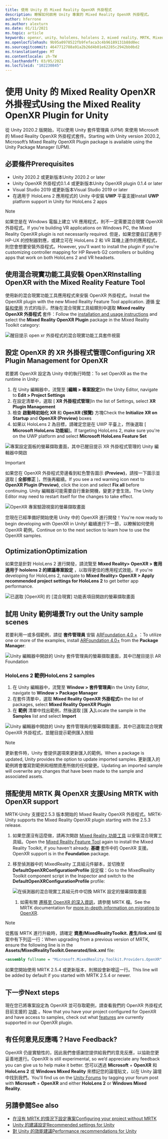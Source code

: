 ```yaml
---
title: 使用 Unity 的 Mixed Reality OpenXR 外掛程式
description: 瞭解如何啟用 Unity 專案的 Mixed Reality OpenXR 外掛程式。
author: hferrone
ms.author: alexturn
ms.date: 01/11/2021
ms.topic: article
keywords: openxr、unity、hololens、hololens 2、mixed reality、MRTK、Mixed Reality 工具組、增強的現實、虛擬實境、混合現實耳機、學習、教學課程、快速入門
ms.openlocfilehash: 9b95a0978522fb9fefaca3c4b96189131b88d0ec
ms.sourcegitcommit: 4647712788a91a2b26d4b01e62285c2942bb0bd2
ms.translationtype: MT
ms.contentlocale: zh-TW
ms.lasthandoff: 03/05/2021
ms.locfileid: "102230845"
---
```

# <a name="using-the-mixed-reality-openxr-plugin-for-unity"></a><span data-ttu-id="0aa11-104">使用 Unity 的 Mixed Reality OpenXR 外掛程式</span><span class="sxs-lookup"><span data-stu-id="0aa11-104">Using the Mixed Reality OpenXR Plugin for Unity</span></span>

<span data-ttu-id="0aa11-105">從 Unity 2020.2 版開始，可以使用 Unity 套件管理員 (UPM) 來使用 Microsoft 的 Mixed Reality OpenXR 外掛程式套件。</span><span class="sxs-lookup"><span data-stu-id="0aa11-105">Starting with Unity version 2020.2, Microsoft’s Mixed Reality OpenXR Plugin package is available using the Unity Package Manager (UPM).</span></span>

## <a name="prerequisites"></a><span data-ttu-id="0aa11-106">必要條件</span><span class="sxs-lookup"><span data-stu-id="0aa11-106">Prerequisites</span></span>

* <span data-ttu-id="0aa11-107">Unity 2020.2 或更新版本</span><span class="sxs-lookup"><span data-stu-id="0aa11-107">Unity 2020.2 or later</span></span>
* <span data-ttu-id="0aa11-108">Unity OpenXR 外掛程式0.1.4 或更新版本</span><span class="sxs-lookup"><span data-stu-id="0aa11-108">Unity OpenXR plugin 0.1.4 or later</span></span>
* <span data-ttu-id="0aa11-109">Visual Studio 2019 或更新版本</span><span class="sxs-lookup"><span data-stu-id="0aa11-109">Visual Studio 2019 or later</span></span>
* <span data-ttu-id="0aa11-110">在適用于 HoloLens 2 應用程式的 Unity 中安裝 **UWP** 平臺支援</span><span class="sxs-lookup"><span data-stu-id="0aa11-110">Install **UWP** platform support in Unity for HoloLens 2 apps</span></span>

> [!NOTE]
> <span data-ttu-id="0aa11-111">如果您是在 Windows 電腦上建立 VR 應用程式，則不一定需要混合現實 OpenXR 外掛程式。</span><span class="sxs-lookup"><span data-stu-id="0aa11-111">If you're building VR applications on Windows PC, the Mixed Reality OpenXR plugin is not necessarily required.</span></span> <span data-ttu-id="0aa11-112">但是，如果您要自訂適用于 HP-UX 的控制器對應，或建立可在 HoloLens 2 和 VR 耳機上運作的應用程式，則您會想要安裝外掛程式。</span><span class="sxs-lookup"><span data-stu-id="0aa11-112">However, you'll want to install the plugin if you're customizing controller mapping for HP Reverb G2 controllers or building apps that work on both HoloLens 2 and VR headsets.</span></span>

## <a name="installing-openxr-with-the-mixed-reality-feature-tool"></a><span data-ttu-id="0aa11-113">使用混合現實功能工具安裝 OpenXR</span><span class="sxs-lookup"><span data-stu-id="0aa11-113">Installing OpenXR with the Mixed Reality Feature Tool</span></span>

<span data-ttu-id="0aa11-114">使用新的混合現實功能工具應用程式來安裝 OpenXR 外掛程式。</span><span class="sxs-lookup"><span data-stu-id="0aa11-114">Install the OpenXR plugin with the new Mixed Reality Feature Tool application.</span></span> <span data-ttu-id="0aa11-115">遵循 [安裝和使用](welcome-to-mr-feature-tool.md) 方式的指示，然後在混合現實工具組類別中選取 **Mixed reality OpenXR 外掛程式** 套件：</span><span class="sxs-lookup"><span data-stu-id="0aa11-115">Follow the [installation and usage instructions](welcome-to-mr-feature-tool.md) and select the **Mixed Reality OpenXR Plugin** package in the Mixed Reality Toolkit category:</span></span>

![醒目提示 open xr 外掛程式的混合現實功能工具套件視窗](images/feature-tool-openxr.png)

## <a name="configuring-xr-plugin-management-for-openxr"></a><span data-ttu-id="0aa11-117">設定 OpenXR 的 XR 外掛程式管理</span><span class="sxs-lookup"><span data-stu-id="0aa11-117">Configuring XR Plugin Management for OpenXR</span></span>

<span data-ttu-id="0aa11-118">若要將 OpenXR 設定為 Unity 中的執行時間：</span><span class="sxs-lookup"><span data-stu-id="0aa11-118">To set OpenXR as the the runtime in Unity:</span></span>

1. <span data-ttu-id="0aa11-119">在 Unity 編輯器中，流覽至 [**編輯 > 專案設定**]</span><span class="sxs-lookup"><span data-stu-id="0aa11-119">In the Unity Editor, navigate to **Edit > Project Settings**</span></span>
2. <span data-ttu-id="0aa11-120">在設定清單中，選取 [ **XR 外掛程式管理**]</span><span class="sxs-lookup"><span data-stu-id="0aa11-120">In the list of Settings, select **XR Plugin Management**</span></span>
3. <span data-ttu-id="0aa11-121">檢查 **啟動時初始化 XR** 和 **OpenXR (預覽)** 方塊</span><span class="sxs-lookup"><span data-stu-id="0aa11-121">Check the **Initialize XR on Startup** and **OpenXR (Preview)** boxes</span></span>
4. <span data-ttu-id="0aa11-122">如果以 HoloLens 2 為目標，請確定您是在 UWP 平臺上，然後選取 [ **Microsoft HoloLens 功能組**]。</span><span class="sxs-lookup"><span data-stu-id="0aa11-122">If targeting HoloLens 2, make sure you're on the UWP platform and select **Microsoft HoloLens Feature Set**</span></span>

![專案設定面板的螢幕擷取畫面，其中已醒目提示 XR 外掛程式管理的 Unity 編輯器中開啟](images/openxr-img-05.png)

> [!IMPORTANT]
> <span data-ttu-id="0aa11-124">如果您在 OpenXR 外掛程式旁邊看到紅色警告圖示 **(Preview)**，請按一下圖示並選取 [ **全部修正** ]，然後再繼續。</span><span class="sxs-lookup"><span data-stu-id="0aa11-124">If you see a red warning icon next to **OpenXR Plugin (Preview)**, click the icon and select **Fix all** before continuing.</span></span> <span data-ttu-id="0aa11-125">Unity 編輯器可能需要自行重新開機，變更才會生效。</span><span class="sxs-lookup"><span data-stu-id="0aa11-125">The Unity Editor may need to restart itself for the changes to take effect.</span></span>

![OpenXR 專案驗證視窗的螢幕擷取畫面](images/openxr-img-06.png)

<span data-ttu-id="0aa11-127">您現在已經準備好開始使用 Unity 中的 OpenXR 進行開發！</span><span class="sxs-lookup"><span data-stu-id="0aa11-127">You're now ready to begin developing with OpenXR in Unity!</span></span>  <span data-ttu-id="0aa11-128">繼續進行下一節，以瞭解如何使用 OpenXR 範例。</span><span class="sxs-lookup"><span data-stu-id="0aa11-128">Continue on to the next section to learn how to use the OpenXR samples.</span></span>

## <a name="optimization"></a><span data-ttu-id="0aa11-129">Optimization</span><span class="sxs-lookup"><span data-stu-id="0aa11-129">Optimization</span></span>

<span data-ttu-id="0aa11-130">如果您是針對 HoloLens 2 進行開發，請流覽至 **Mixed Reality> OpenXR > 套用適用于 hololens 2 的建議專案設定** ，以取得更佳的應用程式效能。</span><span class="sxs-lookup"><span data-stu-id="0aa11-130">If you're developing for HoloLens 2, navigate to **Mixed Reality> OpenXR > Apply recommended project settings for HoloLens 2** to get better app performance.</span></span>

![已選取 [OpenXR] 的 [混合現實] 功能表項目開啟的螢幕擷取畫面](images/openxr-img-08.png)

## <a name="try-out-the-unity-sample-scenes"></a><span data-ttu-id="0aa11-132">試用 Unity 範例場景</span><span class="sxs-lookup"><span data-stu-id="0aa11-132">Try out the Unity sample scenes</span></span>

<span data-ttu-id="0aa11-133">若要利用一或多個範例，請從 **套件管理員** 安裝 [ARFoundation 4.0 +](https://docs.unity3d.com/Packages/com.unity.xr.arfoundation@4.1/manual/index.html#installing-ar-foundation) ：</span><span class="sxs-lookup"><span data-stu-id="0aa11-133">To utilize one or more of the examples, install [ARFoundation 4.0+](https://docs.unity3d.com/Packages/com.unity.xr.arfoundation@4.1/manual/index.html#installing-ar-foundation) from the **Package Manager**:</span></span>

![Unity 編輯器中開啟的 Unity 套件管理員的螢幕擷取畫面，其中已醒目提示 AR Foundation](images/openxr-img-09.png)

### <a name="hololens-2-samples"></a><span data-ttu-id="0aa11-135">HoloLens 2 範例</span><span class="sxs-lookup"><span data-stu-id="0aa11-135">HoloLens 2 samples</span></span>

1. <span data-ttu-id="0aa11-136">在 Unity 編輯器中，流覽至 **Window > 套件管理員**</span><span class="sxs-lookup"><span data-stu-id="0aa11-136">In the Unity Editor, navigate to **Window > Package Manager**</span></span>
2. <span data-ttu-id="0aa11-137">在套件清單中，選取 **Mixed Reality OpenXR 外掛程式**</span><span class="sxs-lookup"><span data-stu-id="0aa11-137">In the list of packages, select **Mixed Reality OpenXR Plugin**</span></span>
3. <span data-ttu-id="0aa11-138">在 **範例** 清單中找出範例，然後選取 [匯 **入**]</span><span class="sxs-lookup"><span data-stu-id="0aa11-138">Locate the sample in the **Samples** list and select **Import**</span></span>

![Unity 編輯器中開啟的 Unity 套件管理員的螢幕擷取畫面，其中已選取混合現實 OpenXR 外掛程式，並醒目提示範例匯入按鈕](images/openxr-img-03.png)

<!-- ### For all other OpenXR samples

1. In the Unity Editor, navigate to **Window > Package Manager**
2. In the list of packages, select **OpenXR Plugin**
3. Locate the sample in the **Samples** list and select **Import**

![Screenshot of Unity Package Manager open in Unity editor with OpenXR Plugin selected and samples import button highlighted](images/openxr-img-10.png) -->

> [!NOTE]
> <span data-ttu-id="0aa11-140">更新套件時，Unity 會提供選項來更新匯入的範例。</span><span class="sxs-lookup"><span data-stu-id="0aa11-140">When a package is updated, Unity provides the option to update imported samples.</span></span>  <span data-ttu-id="0aa11-141">更新匯入的範例將會覆寫對範例和相關資產所做的任何變更。</span><span class="sxs-lookup"><span data-stu-id="0aa11-141">Updating an imported sample will overwrite any changes that have been made to the sample and associated assets.</span></span>

## <a name="using-mrtk-with-openxr-support"></a><span data-ttu-id="0aa11-142">搭配使用 MRTK 與 OpenXR 支援</span><span class="sxs-lookup"><span data-stu-id="0aa11-142">Using MRTK with OpenXR support</span></span>

<span data-ttu-id="0aa11-143">MRTK-Unity 支援從2.5.3 版本開始的 Mixed Reality OpenXR 外掛程式。</span><span class="sxs-lookup"><span data-stu-id="0aa11-143">MRTK-Unity supports the Mixed Reality OpenXR plugin starting with the 2.5.3 release.</span></span>

1. <span data-ttu-id="0aa11-144">如果您還沒有這麼做，請再次開啟 [Mixed Reality 功能工具](welcome-to-mr-feature-tool.md) 以安裝混合現實工具組。</span><span class="sxs-lookup"><span data-stu-id="0aa11-144">Open the [Mixed Reality Feature Tool](welcome-to-mr-feature-tool.md) again to install the Mixed Reality Toolkit, if you haven't already.</span></span> <span data-ttu-id="0aa11-145">**基礎** 套件中的 OpenXR 支援。</span><span class="sxs-lookup"><span data-stu-id="0aa11-145">OpenXR support is in the **Foundation** package.</span></span>
2. <span data-ttu-id="0aa11-146">移至偵測器中的 MixedReality 工具組元件腳本，並切換至 **DefaultOpenXRConfigurationProfile** 設定檔：</span><span class="sxs-lookup"><span data-stu-id="0aa11-146">Go to the MixedReality Toolkit component script in the Inspector and switch to the **DefaultOpenXRConfigurationProfile** profile:</span></span>

    ![在偵測器的混合現實工具組元件中切換 MRTK 設定的螢幕擷取畫面](images/openxr-img-11.png)

    1. <span data-ttu-id="0aa11-148">如需有關 [遷移至 OpenXR 的深入資訊](https://docs.microsoft.com/windows/mixed-reality/mrtk-unity/configuration/getting-started-with-mrtk-and-xrsdk#configuring-mrtk-for-the-xr-sdk-pipeline)，請參閱 MRTK 檔。</span><span class="sxs-lookup"><span data-stu-id="0aa11-148">See the MRTK documentation for [more in-depth information on migrating to OpenXR](https://docs.microsoft.com/windows/mixed-reality/mrtk-unity/configuration/getting-started-with-mrtk-and-xrsdk#configuring-mrtk-for-the-xr-sdk-pipeline).</span></span>

> [!NOTE]
> <span data-ttu-id="0aa11-149">從舊版 MRTK 進行升級時，請確定 **資產/MixedRealityToolkit. 產生/link.xml** 檔案中有下列這一行：</span><span class="sxs-lookup"><span data-stu-id="0aa11-149">When upgrading from a previous version of MRTK, ensure the following line is in the **Assets/MixedRealityToolkit.Generated/link.xml** file:</span></span>
>
> ```xml
> <assembly fullname = "Microsoft.MixedReality.Toolkit.Providers.OpenXR" preserve="all"/>
> ```
>
> <span data-ttu-id="0aa11-150">如果您開始使用 MRTK 2.5.4 或更新版本，則預設會新增這一行。</span><span class="sxs-lookup"><span data-stu-id="0aa11-150">This line will be added by default if you started with MRTK 2.5.4 or newer.</span></span>

## <a name="next-steps"></a><span data-ttu-id="0aa11-151">下一步</span><span class="sxs-lookup"><span data-stu-id="0aa11-151">Next steps</span></span>

<span data-ttu-id="0aa11-152">現在您已將專案設定為 OpenXR 並可存取範例，請查看我們的 OpenXR 外掛程式目前支援的 [功能](openxr-supported-features.md) 。</span><span class="sxs-lookup"><span data-stu-id="0aa11-152">Now that you have your project configured for OpenXR and have access to samples, check out what [features](openxr-supported-features.md) are currently supported in our OpenXR plugin.</span></span>

## <a name="have-feedback"></a><span data-ttu-id="0aa11-153">有任何意見反應嗎？</span><span class="sxs-lookup"><span data-stu-id="0aa11-153">Have Feedback?</span></span>

<span data-ttu-id="0aa11-154">OpenXR 仍是實驗性的，因此我們會感謝您提供給我們的意見反應，以協助您更妥善地進行。</span><span class="sxs-lookup"><span data-stu-id="0aa11-154">OpenXR is still experimental, so we’d appreciate any feedback you can give us to help make it better.</span></span> <span data-ttu-id="0aa11-155">您可以透過 **Microsoft** [](https://aka.ms/unityforums)  +  **OpenXR** 和 **HoloLens 2** 或 **Windows Mixed Reality** 來標記您的論壇貼文，以在 Unity 論壇中找到我們。</span><span class="sxs-lookup"><span data-stu-id="0aa11-155">You'll find us on the [Unity Forums](https://aka.ms/unityforums) by tagging your forum post with **Microsoft** + **OpenXR** and either **HoloLens 2** or **Windows Mixed Reality**.</span></span>

## <a name="see-also"></a><span data-ttu-id="0aa11-156">另請參閱</span><span class="sxs-lookup"><span data-stu-id="0aa11-156">See also</span></span>

* [<span data-ttu-id="0aa11-157">在沒有 MRTK 的情況下設定專案</span><span class="sxs-lookup"><span data-stu-id="0aa11-157">Configuring your project without MRTK</span></span>](configure-unity-project.md)
* [<span data-ttu-id="0aa11-158">Unity 的建議設定</span><span class="sxs-lookup"><span data-stu-id="0aa11-158">Recommended settings for Unity</span></span>](recommended-settings-for-unity.md)
* [<span data-ttu-id="0aa11-159">對 Unity 的效能建議</span><span class="sxs-lookup"><span data-stu-id="0aa11-159">Performance recommendations for Unity</span></span>](performance-recommendations-for-unity.md#how-to-profile-with-unity)
